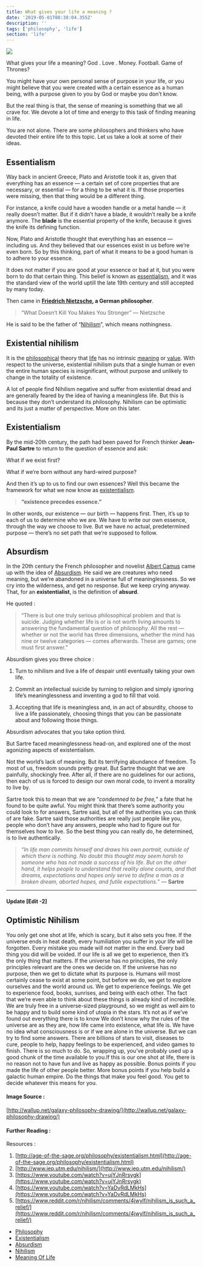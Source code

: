 ```yaml
---
title: What gives your life a meaning ?
date: '2019-05-01T08:38:04.355Z'
description: ''
tags: ['philosophy', 'life']
section: 'life'
---
```


![](https://cdn-images-1.medium.com/max/2600/1*nGMUhpbh3Es0H3zaKjPTYA.jpeg)

What gives your life a meaning? God . Love . Money. Football. Game of Thrones?

You might have your own personal sense of purpose in your life, or you might
believe that you were created with a certain essence as a human being, with a
purpose given to you by God or maybe you don’t know.

But the real thing is that, the sense of meaning is something that we all crave
for. We devote a lot of time and energy to this task of finding meaning in life.

You are not alone. There are some philosophers and thinkers who have devoted
their entire life to this topic. Let us take a look at some of their ideas.

## Essentialism

Way back in ancient Greece, Plato and Aristotle took it as, given that
everything has an essence — a certain set of core properties that are necessary,
or essential — for a thing to be what it is. If those properties were missing,
then that thing would be a different thing.

For instance, a knife could have a wooden handle or a metal handle — it really
doesn’t matter. But if it didn’t have a blade, it wouldn’t really be a knife
anymore. The **blade** is the essential property of the knife, because it gives
the knife its defining function.

Now, Plato and Aristotle thought that everything has an essence — including us.
And they believed that our essences exist in us before we’re even born. So by
this thinking, part of what it means to be a good human is to adhere to your
essence.

It does not matter if you are good at your essence or bad at it, but you were
born to do that certain thing. This belief is known as
[essentialism](https://en.wikipedia.org/wiki/Essentialism), and it was the
standard view of the world uptill the late 19th century and still accepted by
many today.

Then came in **[Friedrich Nietzsche](https://en.wikipedia.org/wiki/Friedrich_Nietzsche), a German
philosopher**.

> “What Doesn’t Kill You Makes You Stronger” —
> Nietzsche

He is said to be the father of
“[Nihilism](https://en.wikipedia.org/wiki/Nihilism)”, which means nothingness.

## Existential nihilism

It is the [philosophical](https://en.wikipedia.org/wiki/Philosophy) theory that
[life](https://en.wikipedia.org/wiki/Life) has no intrinsic
[meaning](<https://en.wikipedia.org/wiki/Meaning_(existential)>) or
[value](<https://en.wikipedia.org/wiki/Value_(ethics)>). With respect to the
universe, existential nihilism puts that a single human or even the entire human
species is insignificant, without purpose and unlikely to change in the totality
of existence.

A lot of people find Nihilism negative and suffer from existential dread and are
generally feared by the idea of having a meaningless life. But this is because
they don’t understand its philosophy. Nihilism can be optimistic and its just a
matter of perspective. More on this later.

## Existentialism

By the mid-20th century, the path had been paved for French thinker
**Jean-Paul Sartre** to return to the question of essence and ask:

What if we exist first?

What if we’re born without any hard-wired purpose?

And then it’s up to us to find our own essences? Well this became the framework
for what we now know as
[existentialism](https://en.wikipedia.org/wiki/Existentialism).

> **“existence precedes essence.”**

In other words, our existence — our birth — happens first. Then, it’s up to each
of us to determine who we are. We have to write our own essence, through the way
we choose to live. But we have no actual, predetermined purpose — there’s no set
path that we’re supposed to follow.

## Absurdism

In the 20th century the French philosopher and novelist [Albert
Camus](https://en.wikipedia.org/wiki/Albert_Camus) came up with the idea of
[Absurdism](https://en.wikipedia.org/wiki/Absurdism). He said we are creatures
who need meaning, but we’re abandoned in a universe full of meaninglessness. So
we cry into the wilderness, and get no response. But we keep crying anyway.
That, for an **existentialist**, is the definition of **absurd**.

He quoted :

> “There is but one truly serious philosophical problem and that is suicide.
> Judging whether life is or is not worth living amounts to answering the
> fundamental question of philosophy. All the rest — whether or not the world has
> three dimensions, whether the mind has nine or twelve categories — comes
> afterwards. These are games; one must first answer.”

Absurdism gives you three choice :

1. Turn to nihilism and live a life of despair until eventually taking your own
   life.

2. Commit an intellectual suicide by turning to religion and simply ignoring
   life’s meaninglessness and inventing a god to fill that void.

3. Accepting that life is meaningless and, in an act of absurdity, choose to
   live a life passionately, choosing things that you can be passionate about and
   following those things.

Absurdism advocates that you take option third.

But Sartre faced meaninglessness head-on, and explored one of the most agonizing
aspects of existentialism.

Not the world’s lack of meaning. But its terrifying abundance of freedom. To
most of us, freedom sounds pretty great. But Sartre thought that we are
painfully, shockingly free. After all, if there are no guidelines for our
actions, then each of us is forced to design our own moral code, to invent a
morality to live by.

Sartre took this to mean that we are “_condemned to be free,_” a fate that he
found to be quite awful. You might think that there’s some authority you could
look to for answers, Sartre said, but all of the authorities you can think of
are fake. Sartre said those authorities are really just people like you, people
who don’t have any answers, people who had to figure out for themselves how to
live. So the best thing you can really do, he determined, is to live
authentically.

> _“In life man commits himself and draws his own portrait, outside of which there
> is nothing. No doubt this thought may seem harsh to someone who has not made a
> success of his life. But on the other hand, it helps people to understand that
> reality alone counts, and that dreams, expectations and hopes only serve to
> define a man as a broken dream, aborted hopes, and futile expectations._” —
> **Sartre**

<hr />

#### Update [Edit -2]

## Optimistic Nihilism

You only get one shot at life, which is scary, but it also sets you free. If the
universe ends in heat death, every humiliation you suffer in your life will be
forgotten. Every mistake you made will not matter in the end. Every bad thing
you did will be voided. If our life is all we get to experience, then it’s the
only thing that matters. If the universe has no principles, the only principles
relevant are the ones we decide on. If the universe has no purpose, then we get
to dictate what its purpose is. Humans will most certainly cease to exist at
some point, but before we do, we get to explore ourselves and the world around
us. We get to experience feelings. We get to experience food, books, sunrises,
and being with each other. The fact that we’re even able to think about these
things is already kind of incredible. We are truly free in a universe-sized
playground, so we might as well aim to be happy and to build some kind of utopia
in the stars. It’s not as if we’ve found out everything there is to know We
don’t know why the rules of the universe are as they are, how life came into
existence, what life is. We have no idea what consciousness is or if we are
alone in the universe. But we can try to find some answers. There are billions
of stars to visit, diseases to cure, people to help, happy feelings to be
experienced, and video games to finish. There is so much to do. So, wrapping up,
you’ve probably used up a good chunk of the time available to you.If this is our
one shot at life, there is no reason not to have fun and live as happy as
possible. Bonus points if you made the life of other people better. More bonus
points if you help build a galactic human empire. Do the things that make you
feel good. You get to decide whatever this means for you.

#### Image Source :

[http://wallup.net/galaxy-philosophy-drawing/](http://wallup.net/galaxy-philosophy-drawing/)

#### Further Reading :

Resources :

1.  [http://age-of-the-sage.org/philosophy/existentialism.html](http://age-of-the-sage.org/philosophy/existentialism.html)
1.  [http://www.iep.utm.edu/nihilism/](http://www.iep.utm.edu/nihilism/)
1.  [https://www.youtube.com/watch?v=ujYJnRrsygk](https://www.youtube.com/watch?v=ujYJnRrsygk)
1.  [https://www.youtube.com/watch?v=YaDvRdLMkHs](https://www.youtube.com/watch?v=YaDvRdLMkHs)
1.  [https://www.reddit.com/r/nihilism/comments/4jwylf/nihilism_is_such_a_relief/](https://www.reddit.com/r/nihilism/comments/4jwylf/nihilism_is_such_a_relief/)

- [Philosophy](https://medium.com/tag/philosophy?source=post)
- [Existentialism](https://medium.com/tag/existentialism?source=post)
- [Absurdism](https://medium.com/tag/absurdism?source=post)
- [Nihilism](https://medium.com/tag/nihilism?source=post)
- [Meaning Of Life](https://medium.com/tag/meaning-of-life?source=post)
